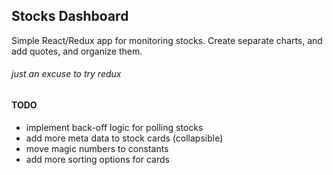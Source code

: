 ## Stocks Dashboard

Simple React/Redux app for monitoring stocks. Create separate charts, and add quotes, and organize them.

###### _just an excuse to try redux_

#### TODO
 - implement back-off logic for polling stocks
 - add more meta data to stock cards (collapsible)
 - move magic numbers to constants
 - add more sorting options for cards
